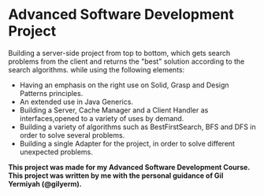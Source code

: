 # Advanced Software Development Project

Building a server-side project from top to bottom, which gets search problems from the client and returns the "best" solution according to the search algorithms.
while using the following elements:

  - Having an emphasis on the right use on Solid, Grasp and Design Patterns principles.
  - An extended use in Java Generics.
  - Building a Server, Cache Manager and a Client Handler as interfaces,opened to a variety of uses by demand.
  - Building a variety of algorithms such as BestFirstSearch, BFS and DFS in order to solve several problems.
  - Building a single Adapter for the project, in order to solve different unexpected problems.


**This project was made for my Advanced Software Development Course.
This project was written by me with the personal guidance of Gil Yermiyah (@gilyerm).**
